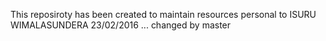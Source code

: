 This reposiroty has been created to maintain resources personal to ISURU WIMALASUNDERA 23/02/2016 
... changed by master
